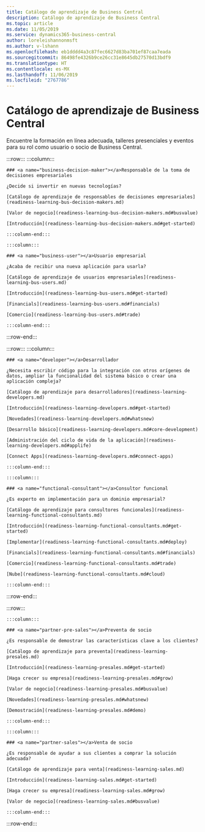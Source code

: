 ```yaml
---
title: Catálogo de aprendizaje de Business Central
description: Catálogo de aprendizaje de Business Central
ms.topic: article
ms.date: 11/05/2019
ms.service: dynamics365-business-central
author: loreleishannonmsft
ms.author: v-lshann
ms.openlocfilehash: eb1dddd4a3c87fec6627d83ba701ef87caa7eada
ms.sourcegitcommit: 86498fe4326b9ce26cc31e8645db27570d13bdf9
ms.translationtype: HT
ms.contentlocale: es-MX
ms.lasthandoff: 11/06/2019
ms.locfileid: "2767786"
---
```

# <a name="business-central-learning-catalog"></a>Catálogo de aprendizaje de Business Central
Encuentre la formación en línea adecuada, talleres presenciales y eventos para su rol como usuario o socio de Business Central.

:::row:::
    :::column:::

    ### <a name="business-decision-maker"></a>Responsable de la toma de decisiones empresariales

    ¿Decide si invertir en nuevas tecnologías? 

    [Catálogo de aprendizaje de responsables de decisiones empresariales](readiness-learning-bus-decision-makers.md)

    [Valor de negocio](readiness-learning-bus-decision-makers.md#busvalue)

    [Introducción](readiness-learning-bus-decision-makers.md#get-started)

    :::column-end:::

    :::column:::

    ### <a name="business-user"></a>Usuario empresarial

    ¿Acaba de recibir una nueva aplicación para usarla? 

    [Catálogo de aprendizaje de usuarios empresariales](readiness-learning-bus-users.md)

    [Introducción](readiness-learning-bus-users.md#get-started)

    [Financials](readiness-learning-bus-users.md#financials)

    [Comercio](readiness-learning-bus-users.md#trade)

    :::column-end:::

:::row-end:::

:::row:::
    :::column:::

    ### <a name="developer"></a>Desarrollador

    ¿Necesita escribir código para la integración con otros orígenes de datos, ampliar la funcionalidad del sistema básico o crear una aplicación compleja?

    [Catálogo de aprendizaje para desarrolladores](readiness-learning-developers.md)

    [Introducción](readiness-learning-developers.md#get-started)

    [Novedades](readiness-learning-developers.md#whatsnew)

    [Desarrollo básico](readiness-learning-developers.md#core-development)

    [Administración del ciclo de vida de la aplicación](readiness-learning-developers.md#applife)

    [Connect Apps](readiness-learning-developers.md#connect-apps)

    :::column-end:::

    :::column:::

    ### <a name="functional-consultant"></a>Consultor funcional
    
    ¿Es experto en implementación para un dominio empresarial? 

    [Catálogo de aprendizaje para consultores funcionales](readiness-learning-functional-consultants.md)

    [Introducción](readiness-learning-functional-consultants.md#get-started)

    [Implementar](readiness-learning-functional-consultants.md#deploy)

    [Financials](readiness-learning-functional-consultants.md#financials)

    [Comercio](readiness-learning-functional-consultants.md#trade)

    [Nube](readiness-learning-functional-consultants.md#cloud)

    :::column-end:::

:::row-end:::

:::row:::

    :::column:::

    ### <a name="partner-pre-sales"></a>Preventa de socio

    ¿Es responsable de demostrar las características clave a los clientes? 

    [Catálogo de aprendizaje para preventa](readiness-learning-presales.md)

    [Introducción](readiness-learning-presales.md#get-started)

    [Haga crecer su empresa](readiness-learning-presales.md#grow)

    [Valor de negocio](readiness-learning-presales.md#busvalue)

    [Novedades](readiness-learning-presales.md#whatsnew)

    [Demostración](readiness-learning-presales.md#demo)

    :::column-end:::

    :::column:::

    ### <a name="partner-sales"></a>Venta de socio

    ¿Es responsable de ayudar a sus clientes a comprar la solución adecuada? 

    [Catálogo de aprendizaje para venta](readiness-learning-sales.md)

    [Introducción](readiness-learning-sales.md#get-started)

    [Haga crecer su empresa](readiness-learning-sales.md#grow)

    [Valor de negocio](readiness-learning-sales.md#busvalue)

    :::column-end:::

:::row-end:::

